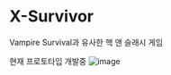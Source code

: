# X-Survivor
Vampire Survival과 유사한 핵 앤 슬래시 게임

현재 프로토타입 개발중
![image](https://github.com/user-attachments/assets/c91b8fdc-447a-451b-8061-6b8f10a51b58)
